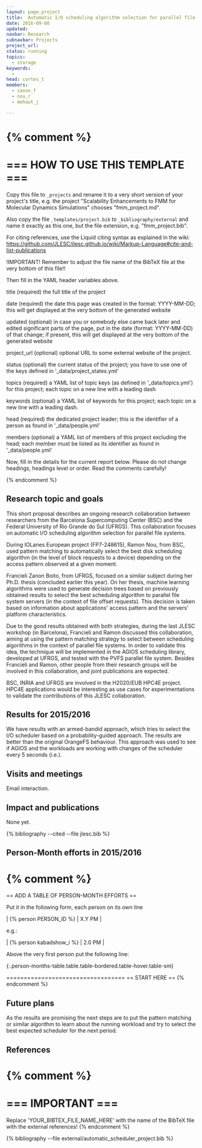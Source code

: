 ```yaml
---
layout: page_project
title:  Automatic I/O scheduling algorithm selection for parallel file systems
date: 2016-09-08
updated:
navbar: Research
subnavbar: Projects
project_url:
status: running
topics:
  - storage
keywords:
  -
head: cortes_t
members: 
  - zanon_f
  - nou_r
  - mehaut_j

---
```

{% comment %}
================================
=== HOW TO USE THIS TEMPLATE ===
================================

Copy this file to `_projects` and rename it to a very short version of your project's title, e.g.
the project "Scalability Enhancements to FMM for Molecular Dynamics Simulations" chooses
"fmm_project.md".

Also copy the file `_templates/project.bib` to `_bibliography/external` and name it exactly as this
one, but the file extension, e.g. "fmm_project.bib".

For citing references, use the Liquid citing syntax as explained in the wiki:
https://github.com/JLESC/jlesc.github.io/wiki/Markup-Language#cite-and-list-publications

!IMPORTANT!
Remember to adjust the file name of the BibTeX file at the very bottom of this file!!

Then fill in the YAML header variables above.

  title            (required)
                   the full title of the project

  date             (required)
                   the date this page was created in the format: YYYY-MM-DD; this will get displayed
                   at the very bottom of the generated website

  updated          (optional)
                   in case you or somebody else came back later and edited significant parts of the
                   page, put in the date (format: YYYY-MM-DD) of that change;
                   if present, this will get displayed at the very bottom of the generated website

  project_url      (optional)
                   optional URL to some external website of the project.

  status           (optional)
                   the current status of the project;
                   you have to use one of the keys defined in '_data/project_states.yml'

  topics           (required)
                   a YAML list of topic keys (as defined in '_data/topics.yml') for this project;
                   each topic on a new line with a leading dash

  keywords         (optional)
                   a YAML list of keywords for this project;
                   each topic on a new line with a leading dash.

  head             (required)
                   the dedicated project leader;
                   this is the identifier of a person as found in '_data/people.yml'

  members          (optional)
                   a YAML list of members of this project excluding the head;
                   each member must be listed as its identifier as found in '_data/people.yml'

Now, fill in the details for the current report below. Please do not change headings, headings level
or order.
Read the comments carefully!

{% endcomment %}

## Research topic and goals
This short proposal describes an ongoing research collaboration
between researchers from the Barcelona Supercomputing Center (BSC) and
the Federal University of Rio Grande do Sul (UFRGS). This
collaboration focuses on automatic I/O scheduling algorithm selection
for parallel file systems.  

During IOLanes European project (FP7-248615), Ramon Nou, from BSC,
used pattern matching to automatically select the best disk scheduling
algorithm (in the level of block requests to a device) depending on
the access pattern observed at a given moment.  

Francieli Zanon Boito,
from UFRGS, focused on a similar subject during her Ph.D. thesis
(concluded earlier this year). On her thesis, machine learning
algorithms were used to generate decision trees based on previously
obtained results to select the best scheduling algorithm to parallel
file system servers (in the context of file offset requests). This
decision is taken based on information about applications' access
pattern and the servers' platform characteristics.  

Due to the good
results obtained with both strategies, during the last JLESC workshop
(in Barcelona), Francieli and Ramon discussed this collaboration,
aiming at using the pattern matching strategy to select between
scheduling algorithms in the context of parallel file systems. In
order to validate this idea, the technique will be implemented in the
AGIOS scheduling library, developed at UFRGS, and tested with the PVFS
parallel file system.  Besides Francieli and Ramon, other people from
their research groups will be involved in this collaboration, and
joint publications are expected.


BSC, INRIA and UFRGS are involved
in the H2020/EUB HPC4E project. HPC4E applications would be interesting as use cases
for experimentations to validate the contributions of this JLESC collaboration.

## Results for 2015/2016
We have results with an armed-bandid approach, which tries to select the I/O scheduler based on a probability-guided approach. The results are better than the original OrangeFS behaviour. This approach was used to see if AGIOS and the workloads are working with changes of the scheduler every 5 seconds (i.e.). 

## Visits and meetings
Email interaction.

## Impact and publications
None yet.

<!--
{% comment %}
=============================
== CITING OWN PUBLICATIONS ==
=============================

You can list your own publications below in case you did not cite them in the text
(which you should do, though).
Use the Liquid citing syntax as explained in the wiki:
https://github.com/JLESC/jlesc.github.io/wiki/Markup-Language#cite-and-list-publications
Remember to use the `--file jlesc.bib` with the `cite` tag.

=====================================
== START HERE WITH YOUR ADDITIONAL REFERENCES ==
{% endcomment %}



{% comment %}
== NO MORE BELOW THIS ==
========================
{% endcomment %}
-->

{% bibliography --cited --file jlesc.bib %}


## Person-Month efforts in 2015/2016

{% comment %}
=========================================
== ADD A TABLE OF PERSON-MONTH EFFORTS ==

Put it in the following form, each person on its own line

| {% person PERSON_ID %} | X.Y PM |

e.g.:

| {% person kabadshow_i %} | 2.0 PM |

Above the very first person put the following line:

{:.person-months-table.table.table-bordered.table-hover.table-sm}

==================================
== START HERE ==
{% endcomment %}


## Future plans
As the results are promising the next steps are to put the pattern matching or similar algorithm to learn about the running workload and try to select the best expected scheduler for the next period. 

## References

{% comment %}
=================
=== IMPORTANT ===
=================

Replace 'YOUR_BIBTEX_FILE_NAME_HERE' with the name of the BibTeX file with the external references!
{% endcomment %}

{% bibliography --file external/automatic_scheduler_project.bib %}

